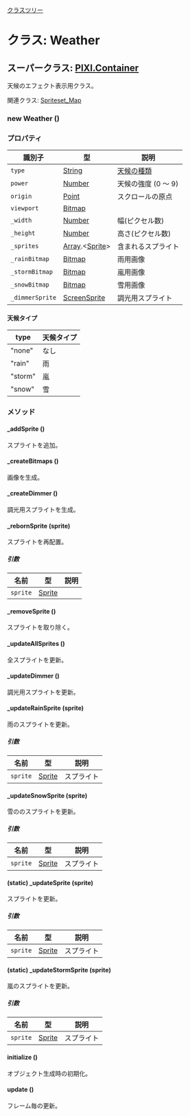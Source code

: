 [クラスツリー](index.md)

# クラス: Weather

## スーパークラス: [PIXI.Container](PIXI.Container.md)

天候のエフェクト表示用クラス。

関連クラス: [Spriteset_Map](Spriteset_Map.md)

### new Weather ()

### プロパティ

| 識別子 | 型 | 説明 |
| --- | --- | --- |
| `type` | [String](String.md) | [天候の種類](Weather.md#天候タイプ) |
| `power` | [Number](Number.md) | 天候の強度 (0 〜 9) |
| `origin` | [Point](Point.md) | スクロールの原点 |
| `viewport` | [Bitmap](Bitmap.md) |  |
| `_width` | [Number](Number.md) | 幅(ピクセル数) |
| `_height` | [Number](Number.md) | 高さ(ピクセル数) |
| `_sprites` | [Array](Array.md).&lt;[Sprite](Sprite.md)&gt; | 含まれるスプライト |
| `_rainBitmap` | [Bitmap](Bitmap.md) | 雨用画像 |
| `_stormBitmap` | [Bitmap](Bitmap.md) | 嵐用画像 |
| `_snowBitmap` | [Bitmap](Bitmap.md) | 雪用画像 |
| `_dimmerSprite` | [ScreenSprite](ScreenSprite.md) | 調光用スプライト |

#### 天候タイプ

| type | 天候タイプ |
| --- | --- |
| "none" | なし |
| "rain" | 雨 |
| "storm" | 嵐 |
| "snow" | 雪 |


### メソッド

#### _addSprite ()
スプライトを追加。


####  _createBitmaps ()
画像を生成。


#### _createDimmer ()
調光用スプライトを生成。


####  _rebornSprite (sprite)
スプライトを再配置。

##### 引数

| 名前 | 型 | 説明 |
| --- | --- | --- |
| `sprite` | [Sprite](Sprite.md) |  |


#### _removeSprite ()
スプライトを取り除く。


#### _updateAllSprites ()
全スプライトを更新。


#### _updateDimmer ()
調光用スプライトを更新。


#### _updateRainSprite (sprite)
雨のスプライトを更新。

##### 引数

| 名前 | 型 | 説明 |
| --- | --- | --- |
| `sprite` | [Sprite](Sprite.md) | スプライト |


#### _updateSnowSprite (sprite)
雪ののスプライトを更新。

##### 引数

| 名前 | 型 | 説明 |
| --- | --- | --- |
| `sprite` | [Sprite](Sprite.md) | スプライト |


#### (static) _updateSprite (sprite)
スプライトを更新。

##### 引数

| 名前 | 型 | 説明 |
| --- | --- | --- |
| `sprite` | [Sprite](Sprite.md) | スプライト |


#### (static) _updateStormSprite (sprite)
嵐のスプライトを更新。

##### 引数

| 名前 | 型 | 説明 |
| --- | --- | --- |
| `sprite` | [Sprite](Sprite.md) | スプライト |


#### initialize ()
 オブジェクト生成時の初期化。


#### update ()
フレーム毎の更新。
